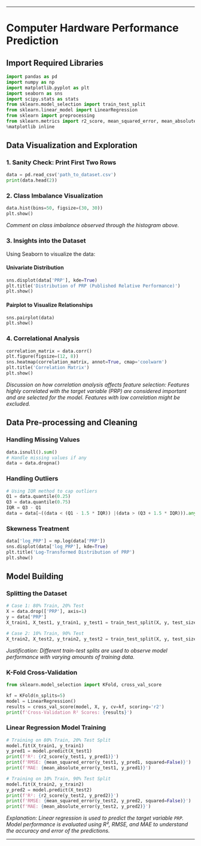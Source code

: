 ---

# Computer Hardware Performance Prediction

## Import Required Libraries

```python
import pandas as pd
import numpy as np
import matplotlib.pyplot as plt
import seaborn as sns
import scipy.stats as stats
from sklearn.model_selection import train_test_split
from sklearn.linear_model import LinearRegression
from sklearn import preprocessing
from sklearn.metrics import r2_score, mean_squared_error, mean_absolute_error
%matplotlib inline
```

## Data Visualization and Exploration

### 1. Sanity Check: Print First Two Rows

```python
data = pd.read_csv('path_to_dataset.csv')
print(data.head(2))
```

### 2. Class Imbalance Visualization

```python
data.hist(bins=50, figsize=(30, 30))
plt.show()
```

*Comment on class imbalance observed through the histogram above.*

### 3. Insights into the Dataset

Using Seaborn to visualize the data:

#### Univariate Distribution

```python
sns.displot(data['PRP'], kde=True)
plt.title('Distribution of PRP (Published Relative Performance)')
plt.show()
```

#### Pairplot to Visualize Relationships

```python
sns.pairplot(data)
plt.show()
```

### 4. Correlational Analysis

```python
correlation_matrix = data.corr()
plt.figure(figsize=(12, 8))
sns.heatmap(correlation_matrix, annot=True, cmap='coolwarm')
plt.title('Correlation Matrix')
plt.show()
```

*Discussion on how correlation analysis affects feature selection: Features highly correlated with the target variable (PRP) are considered important and are selected for the model. Features with low correlation might be excluded.*

## Data Pre-processing and Cleaning

### Handling Missing Values

```python
data.isnull().sum()
# Handle missing values if any
data = data.dropna()
```

### Handling Outliers

```python
# Using IQR method to cap outliers
Q1 = data.quantile(0.25)
Q3 = data.quantile(0.75)
IQR = Q3 - Q1
data = data[~((data < (Q1 - 1.5 * IQR)) |(data > (Q3 + 1.5 * IQR))).any(axis=1)]
```

### Skewness Treatment

```python
data['log_PRP'] = np.log(data['PRP'])
sns.displot(data['log_PRP'], kde=True)
plt.title('Log-Transformed Distribution of PRP')
plt.show()
```

## Model Building

### Splitting the Dataset

```python
# Case 1: 80% Train, 20% Test
X = data.drop(['PRP'], axis=1)
y = data['PRP']
X_train1, X_test1, y_train1, y_test1 = train_test_split(X, y, test_size=0.2, random_state=42)

# Case 2: 10% Train, 90% Test
X_train2, X_test2, y_train2, y_test2 = train_test_split(X, y, test_size=0.9, random_state=42)
```

*Justification: Different train-test splits are used to observe model performance with varying amounts of training data.*

### K-Fold Cross-Validation

```python
from sklearn.model_selection import KFold, cross_val_score

kf = KFold(n_splits=5)
model = LinearRegression()
results = cross_val_score(model, X, y, cv=kf, scoring='r2')
print(f'Cross-Validation R² Scores: {results}')
```

### Linear Regression Model Training

```python
# Training on 80% Train, 20% Test Split
model.fit(X_train1, y_train1)
y_pred1 = model.predict(X_test1)
print(f'R²: {r2_score(y_test1, y_pred1)}')
print(f'RMSE: {mean_squared_error(y_test1, y_pred1, squared=False)}')
print(f'MAE: {mean_absolute_error(y_test1, y_pred1)}')

# Training on 10% Train, 90% Test Split
model.fit(X_train2, y_train2)
y_pred2 = model.predict(X_test2)
print(f'R²: {r2_score(y_test2, y_pred2)}')
print(f'RMSE: {mean_squared_error(y_test2, y_pred2, squared=False)}')
print(f'MAE: {mean_absolute_error(y_test2, y_pred2)}')
```

*Explanation: Linear regression is used to predict the target variable `PRP`. Model performance is evaluated using R², RMSE, and MAE to understand the accuracy and error of the predictions.*

---